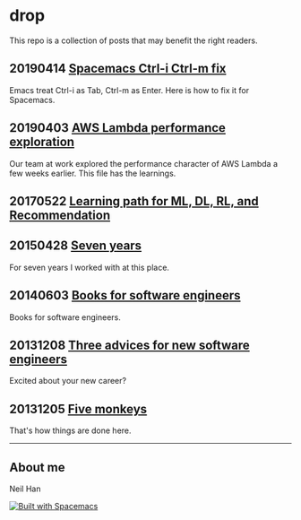 # drop

This repo is a collection of posts that may benefit the right readers. 

## 20190414 [Spacemacs Ctrl-i Ctrl-m fix](./tech/20190414_spacemacs_ctrl_i_ctrl_m_fix.md)

Emacs treat Ctrl-i as Tab, Ctrl-m as Enter. Here is how to fix it for Spacemacs.

## 20190403 [AWS Lambda performance exploration](./tech/20190403_AWS_Lambda_performance_exploration.md)

Our team at work explored the performance character of AWS Lambda a few weeks earlier. This file has the learnings.

## 20170522 [Learning path for ML, DL, RL, and Recommendation](./tech/20170522_Learning_path_ml.md)

## 20150428 [Seven years](./tech/20150428_seven_years.md)

For seven years I worked with at this place. 

## 20140603 [Books for software engineers](./tech/20140603_software_engineer_books.md)

Books for software engineers.

## 20131208 [Three advices for new software engineers](./tech/20131208_3_advices_for_new_software_engineers.md)

Excited about your new career?

## 20131205 [Five monkeys](./tech/20131205_five_monkeys.md)

That's how things are done here.

---------------------------------
## About me
Neil Han

[![Built with Spacemacs](https://cdn.rawgit.com/syl20bnr/spacemacs/442d025779da2f62fc86c2082703697714db6514/assets/spacemacs-badge.svg)](http://spacemacs.org)
